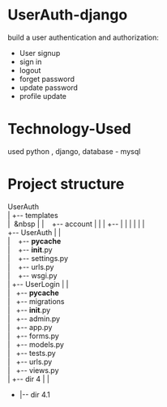 # UserAuth-django
build a user authentication and authorization:

- User signup
- sign in
- logout
- forget password
- update password
- profile update

# Technology-Used
used python , django, database - mysql

# Project structure
UserAuth <br>
 |
 +-- templates <br>
 | &nbsp;&nbsp |
 | &nbsp;&nbsp; +-- account
 |      |
 |      +-- 
 |
 |
 |
 |
 |
 |    
 +-- UserAuth
 |  |  
 | &nbsp;&nbsp; +-- __pycache__ <br>
 | &nbsp;&nbsp; +-- __init__.py <br>
 | &nbsp;&nbsp; +-- settings.py <br>
 | &nbsp;&nbsp; +-- urls.py <br>
 | &nbsp;&nbsp; +-- wsgi.py <br>
 |
 +-- UserLogin
 |  |  
 |&nbsp;&nbsp;  +-- __pycache__ <br>
 |&nbsp;&nbsp;  +-- migrations <br>
 |&nbsp;&nbsp;  +-- __init__.py <br>
 |&nbsp;&nbsp;  +-- admin.py <br>
 |&nbsp;&nbsp;  +-- app.py <br>
 |&nbsp;&nbsp;  +-- forms.py <br>
 |&nbsp;&nbsp;  +-- models.py <br>
 |&nbsp;&nbsp;  +-- tests.py <br>
 |&nbsp;&nbsp;  +-- urls.py <br>
 |&nbsp;&nbsp;  +-- views.py <br>
 |
 +-- dir 4
 |  |  
 +  |-- dir 4.1
